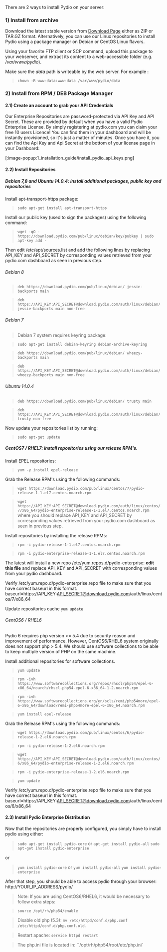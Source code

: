 There are 2 ways to install Pydio on your server:

### 1) Install from archive

Download the latest stable version from [Download Page](https://pyd.io/download) either as ZIP or TAR.GZ format. Alternatively, you can use our Linux repositories to install Pydio using a package manager on Debian or CentOS Linux flavors.

Using your favorite FTP client or SCP command, upload this package to your webserver, and extract its content to a web-accessible folder (e.g. */var/www/pydio*).

Make sure the *data* path is writeable by the web server. For example :

> `chown -R www-data:www-data /var/www/pydio/data`

### 2) Install from RPM / DEB Package Manager

#### 2.1) Create an account to grab your API Credentials

Our Enterprise Repositories are password-protected via API Key and API Secret. These are provided by default when you have a valid Pydio Enterprise License. By simply registering at pydio.com you can claim your free 10 users Licence! You can find them in your dashboard and will be instantly provisioned, so it's just a matter of minutes. Once you have it, you can find the Api Key and Api Secret at the bottom of your license page in your Dashboard:

[:image-popup:1_installation_guide/install_pydio_api_keys.png]


#### 2.2) Install Repositories

##### Debian 7,8 and Ubuntu 14.0.4: install additional packages, public key and repositories

Install apt-transport-https package:

> `sudo apt-get install apt-transport-https`

Install our public key (used to sign the packages) using the following command:

> `wget -qO - https://download.pydio.com/pub/linux/debian/key/pubkey | sudo apt-key add -`

Then edit /etc/apt/sources.list and add the following lines by replacing API_KEY and API_SECRET by corresponding values retrieved from your pydio.com dashboard as seen in previous step.

###### Debian 8
> `deb https://download.pydio.com/pub/linux/debian/ jessie-backports main`

> `deb https://API_KEY:API_SECRET@download.pydio.com/auth/linux/debian/ jessie-backports main non-free`

###### Debian 7

> Debian 7 system requires keyring package:

> `sudo apt-get install debian-keyring debian-archive-keyring`

> `deb https://download.pydio.com/pub/linux/debian/ wheezy-backports main`

> `deb https://API_KEY:API_SECRET@download.pydio.com/auth/linux/debian/ wheezy-backports main non-free`

###### Ubuntu 14.0.4

> `deb https://download.pydio.com/pub/linux/debian/ trusty main`

> `deb https://API_KEY:API_SECRET@download.pydio.com/auth/linux/debian/ trusty non-free`

Now update your repositories list by running:

> `sudo apt-get update`

##### CentOS7 / RHEL7: install repositories using our release RPM's.

Install EPEL repositories:

> `yum -y install epel-release`

Grab the Release RPM's using the following commands:
> `wget https://download.pydio.com/pub/linux/centos/7/pydio-release-1-1.el7.centos.noarch.rpm`

> `wget https://API_KEY:API_SECRET@download.pydio.com/auth/linux/centos/7/x86_64/pydio-enterprise-release-1-1.el7.centos.noarch.rpm`
where you should replace API_KEY and API_SECRET by corresponding values retrieved from your pydio.com dashboard as seen in previous step.

Install repositories by installing the release RPMs:

> `rpm -i pydio-release-1-1.el7.centos.noarch.rpm`

> `rpm -i pydio-enterprise-release-1-1.el7.centos.noarch.rpm` 

The latest will install a new repo /etc/yum.repos.d/pydio-enterprise: **edit this file** and replace API_KEY and API_SECRET with corresponding values from your pydio dashboard.

Verify /etc/yum.repo.d/pydio-enterprise.repo file to make sure that you have correct baseurl in this format.
baseurl=https://API_KEY:API_SECRET@download.pydio.com/auth/linux/centos/7/x86_64

Update repositories cache `yum update`

###### CentOS6 / RHEL6

Pydio 6 requires php version >= 5.4 due to security reason and improvement of performance. However, CentOS6/RHEL6 system originally does not support php > 5.4. We should use software collections to be able to keep multiple version of PHP on the same machine.

Install additional repositories for software collections.

> `yum update`

> `rpm -ivh https://www.softwarecollections.org/repos/rhscl/php54/epel-6-x86_64/noarch/rhscl-php54-epel-6-x86_64-1-2.noarch.rpm`

> `rpm -ivh https://www.softwarecollections.org/en/scls/remi/php54more/epel-6-x86_64/download/remi-php54more-epel-6-x86_64.noarch.rpm`

> `yum install epel-release`

Grab the Release RPM's using the following commands:

> `wget https://download.pydio.com/pub/linux/centos/6/pydio-release-1-2.el6.noarch.rpm`

> `rpm -i pydio-release-1-2.el6.noarch.rpm`

> `wget https://API_KEY:API_SECRET@download.pydio.com/auth/linux/centos/6/x86_64/pydio-enterprise-release-1-2.el6.noarch.rpm`

> `rpm -i pydio-enterprise-release-1-2.el6.noarch.rpm`

> `yum update`

Verify /etc/yum.repo.d/pydio-enterprise.repo file to make sure that you have correct baseurl in this format.
baseurl=https://API_KEY:API_SECRET@download.pydio.com/auth/linux/centos/6/x86_64

#### 2.3) Install Pydio Enterprise Distribution

Now that the repositories are properly configured, you simply have to install pydio using either:
> `sudo apt-get install pydio-core` or `apt-get install pydio-all`
> `sudo apt-get install pydio-enterprise`

or

> `yum install pydio-core` or `yum install pydio-all` 
> `yum install pydio-enterprise`

After that step, you should be able to access pydio through your browser: http://YOUR_IP_ADDRESS/pydio/


> Note: If you are using CentOS6/RHEL6, it would be necessary to follow extra steps:

> `source /opt/rh/php54/enable`

> Disable old php (5.3): `mv /etc/httpd/conf.d/php.conf /etc/httpd/conf.d/php.conf.old`.

> Restart apache: `service httpd restart`

> The php.ini file is located in: ``/opt/rh/php54/root/etc/php.ini`
